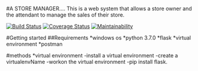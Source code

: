 #A STORE MANAGER....
This is a web system that allows a store owner and the attendant to manage the sales of their store.

[![Build Status](https://travis-ci.com/Estherchepkwenoi/myproject.svg?branch=master)](https://travis-ci.com/Estherchepkwenoi/myproject)
[![Coverage Status](https://coveralls.io/repos/github/Estherchepkwenoi/myproject/badge.svg?branch=master)](https://coveralls.io/github/Estherchepkwenoi/myproject?branch=master)
[![Maintainability](https://api.codeclimate.com/v1/badges/51fa479563e57db43178/maintainability)](https://codeclimate.com/github/Estherchepkwenoi/myproject/maintainability)


#Getting started
##Requirements
  *windows os
  *python 3.7.0
  *flask
  *virtual environment
  *postman

  #methods
  *virtual environment
  -install a virtual environment
  -create a virtualenvName
  -workon the virtual environment
  -pip install flask.


